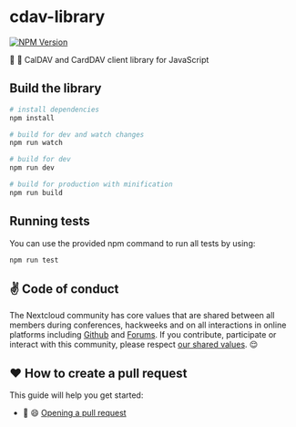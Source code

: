 # cdav-library

[![NPM Version](https://img.shields.io/npm/v/%40nextcloud%2Fcdav-library)](https://www.npmjs.com/package/@nextcloud/cdav-library)

:date: 📇 CalDAV and CardDAV client library for JavaScript

## Build the library

``` bash
# install dependencies
npm install

# build for dev and watch changes
npm run watch

# build for dev
npm run dev

# build for production with minification
npm run build

```
## Running tests
You can use the provided npm command to run all tests by using:

```
npm run test
```

## :v: Code of conduct

The Nextcloud community has core values that are shared between all members during conferences,
hackweeks and on all interactions in online platforms including [Github](https://github.com/nextcloud) and [Forums](https://help.nextcloud.com).
If you contribute, participate or interact with this community, please respect [our shared values](https://nextcloud.com/code-of-conduct/). :relieved:

## :heart: How to create a pull request

This guide will help you get started: 
- :dancer: :smile: [Opening a pull request](https://opensource.guide/how-to-contribute/#opening-a-pull-request) 

